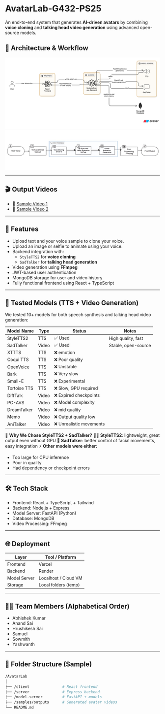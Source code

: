 # AvatarLab-G432-PS25
An end-to-end system that generates **AI-driven avatars** by combining **voice cloning** and **talking head video generation** using advanced open-source models.
## 🧩 Architecture & Workflow

![Architecture Diagram](./samples/Architecture.png)
![Workflow Diagram](./samples/workflow.jpg)

---

## 🎬 Output Videos

- 🔹 [Sample Video 1](./samples/output1.mp4)
- 🔹 [Sample Video 2](./samples/output2.mp4)


---

## 🧩 Features

- Upload text and your voice sample to clone your voice.
- Upload an image or selfie to animate using your voice.
- Backend integration with:
  - `StyleTTS2` for **voice cloning**
  - `SadTalker` for **talking head generation**
- Video generation using **FFmpeg**
- JWT-based user authentication
- MongoDB storage for user and video history
- Fully functional frontend using React + TypeScript

---

## 🧪 Tested Models (TTS + Video Generation)

We tested 10+ models for both speech synthesis and talking head video generation:

| Model Name | Type            | Status | Notes                                |
|------------|-----------------|--------|--------------------------------------|
| StyleTTS2  | TTS             | ✅ Used | High quality, fast                   |
| SadTalker  | Video           | ✅ Used | Stable, open-source                  |
| XTTTS      | TTS             | ❌ emotion |                                      |
| Coqui TTS  | TTS             | ❌ Poor quality |                              |
| OpenVoice  | TTS             | ❌ Unstable |                                      |
| Bark       | TTS             | ❌ Very slow |                                      |
| Small-E    | TTS             | ❌ Experimental |                                  |
| Tortoise TTS | TTS             | ❌ Slow, GPU required |                      |
| DiffTalk   | Video           | ❌ Expired checkpoints |                         |
| PC-AVS     | Video           | ❌ Model complexity |                          |
| DreamTalker | Video           | ❌ mid quality |                            |
| Memo       | Video           | ❌ Output quality low |                        |
| AniTalker  | Video           | ❌ Unrealistic movements |                       |

🧠 **Why We Chose StyleTTS2 + SadTalker?**
🧑‍🎤 **StyleTTS2**: lightweight, great output even without GPU
🎥 **SadTalker**: better control of facial movements, easy integration
⚡ **Other models were either:**
- Too large for CPU inference
- Poor in quality
- Had dependency or checkpoint errors

---

## 🛠️ Tech Stack

- Frontend: React + TypeScript + Tailwind
- Backend: Node.js + Express
- Model Server: FastAPI (Python)
- Database: MongoDB
- Video Processing: FFmpeg

---

## 🌐 Deployment

| Layer         | Tool / Platform          |
|---------------|--------------------------|
| Frontend      | Vercel                   |
| Backend       | Render                   |
| Model Server  | Localhost / Cloud VM     |
| Storage       | Local folders (temp)     |

---

## 👨‍💻 Team Members (Alphabetical Order)

- Abhishek Kumar
- Anand Sai
- Hrushikesh Sai
- Samuel
- Sowmith
- Yashwanth

---

## 📂 Folder Structure (Sample)

```bash
/AvatarLab
│
├── /client               # React frontend
├── /server               # Express backend
├── /model-server         # FastAPI + models
├── /samples/outputs      # Generated avatar videos 
└── README.md